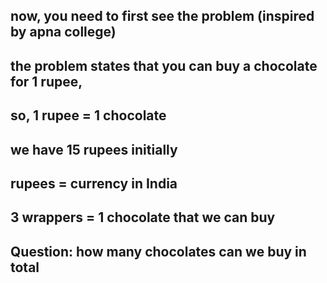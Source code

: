 ## now, you need to first see the problem (inspired by apna college)

## the problem states that you can buy a chocolate for 1 rupee, 

## so, 1 rupee = 1 chocolate

## we have 15 rupees initially

## rupees = currency in India

## 3 wrappers = 1 chocolate that we can buy

## Question: how many chocolates can we buy in total